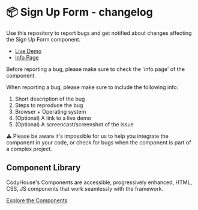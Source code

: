 # 📦 Sign Up Form - changelog

Use this repository to report bugs and get notified about changes affecting the Sign Up Form component.

- [Live Demo](https://codyhouse.co/ds/components/app/sign-up-form)
- [Info Page](https://codyhouse.co/ds/components/info/sign-up-form)

Before reporting a bug, please make sure to check the 'info page' of the component. 

When reporting a bug, please make sure to include the following info:

1. Short description of the bug
2. Steps to reproduce the bug
3. Browser + Operating system
4. (Optional) A link to a live demo
5. (Optional) A screencast/screenshot of the issue

⚠️ Please be aware it's impossible for us to help you integrate the component in your code, or check for bugs when the component is part of a complex project.

## Component Library

CodyHouse's Components are accessible, progressively enhanced, HTML, CSS, JS components that work seamlessly with the framework.

[Explore the Components](https://codyhouse.co/ds/components)
